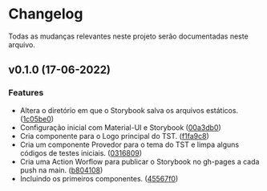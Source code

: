 # Changelog
Todas as mudanças relevantes neste projeto serão documentadas neste arquivo.

## v0.1.0 (17-06-2022)

### Features

* Altera o diretório em que o Storybook salva os arquivos estáticos. ([1c05be0](https://github.com/tst-labs/basilar/commit/1c05be03b96b30fb14f80fcb1ff3542b7f6bf547))
* Configuração inicial com Material-UI e Storybook ([00a3db0](https://github.com/tst-labs/basilar/commit/00a3db002540b8e02f70181576ed3772947bac1b))
* Cria componente para o Logo principal do TST. ([f1fa9c8](https://github.com/tst-labs/basilar/commit/f1fa9c8e99e4190c9011b49a9e10a622418d4f85))
* Cria um componente Provedor para o tema do TST e limpa alguns códigos de testes iniciais. ([0316809](https://github.com/tst-labs/basilar/commit/0316809d93c645fa6b8b8b02b17ff6f8ddeac51a))
* Cria uma Action Worflow para publicar o Storybook no gh-pages a cada push na main. ([b804108](https://github.com/tst-labs/basilar/commit/b804108e1a86647169354d1919dd04aec6c0ee9b))
* Incluindo os primeiros componentes. ([45567f0](https://github.com/tst-labs/basilar/commit/45567f0d0b376063a79e4ab723af6057b39e4bb0))